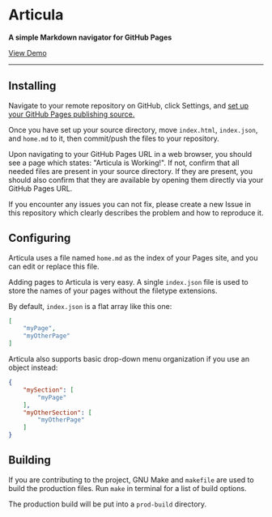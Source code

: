 # Articula

**A simple Markdown navigator for GitHub Pages**

[View Demo](https://demo.articula.io)

---

## Installing

Navigate to your remote repository on GitHub, click Settings, and [set up your GitHub Pages publishing source.](https://help.github.com/articles/configuring-a-publishing-source-for-github-pages/)

Once you have set up your source directory, move `index.html`, `index.json`, and `home.md` to it, then commit/push the files to your repository.

Upon navigating to your GitHub Pages URL in a web browser, you should see a page which states: "Articula is Working!". If not, confirm that all needed files are present in your source directory. If they are present, you should also confirm that they are available by opening them directly via your GitHub Pages URL.

If you encounter any issues you can not fix, please create a new Issue in this repository which clearly describes the problem and how to reproduce it.

## Configuring

Articula uses a file named `home.md` as the index of your Pages site, and you can edit or replace this file.

Adding pages to Articula is very easy. A single `index.json` file is used to store the names of your pages without the filetype extensions.

By default, `index.json` is a flat array like this one:
```JSON
[
	"myPage",
	"myOtherPage"
]
```

Articula also supports basic drop-down menu organization if you use an object instead:
```JSON
{
	"mySection": [
		"myPage"
	],
	"myOtherSection": [
		"myOtherPage"
	]
}
```

## Building

If you are contributing to the project, GNU Make and `makefile` are used to build the production files. Run `make` in terminal for a list of build options.

The production build will be put into a `prod-build` directory.